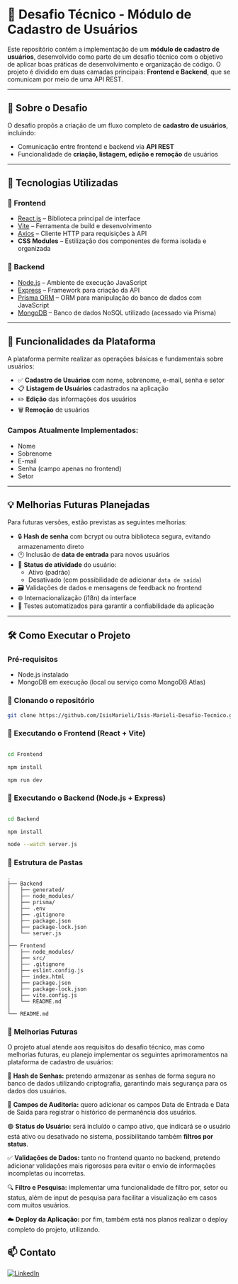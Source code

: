 # 📌 Desafio Técnico - Módulo de Cadastro de Usuários

Este repositório contém a implementação de um **módulo de cadastro de usuários**, desenvolvido como parte de um desafio técnico com o objetivo de aplicar boas práticas de desenvolvimento e organização de código. O projeto é dividido em duas camadas principais: **Frontend e Backend**, que se comunicam por meio de uma API REST.

---

## 🧠 Sobre o Desafio

O desafio propôs a criação de um fluxo completo de **cadastro de usuários**, incluindo:

- Comunicação entre frontend e backend via **API REST**
- Funcionalidade de **criação, listagem, edição e remoção** de usuários


---

## 🚀 Tecnologias Utilizadas

### 🔹 Frontend
- [React.js](https://reactjs.org/) – Biblioteca principal de interface
- [Vite](https://vitejs.dev/) – Ferramenta de build e desenvolvimento
- [Axios](https://www.npmjs.com/package/axios) – Cliente HTTP para requisições à API
- **CSS Modules** – Estilização dos componentes de forma isolada e organizada

### 🔸 Backend
- [Node.js](https://nodejs.org/) – Ambiente de execução JavaScript
- [Express](https://expressjs.com/) – Framework para criação da API
- [Prisma ORM](https://www.prisma.io/) – ORM para manipulação do banco de dados com JavaScript
- [MongoDB](https://www.mongodb.com/) – Banco de dados NoSQL utilizado (acessado via Prisma)

---

## 🧩 Funcionalidades da Plataforma

A plataforma permite realizar as operações básicas e fundamentais sobre usuários:

- ✅ **Cadastro de Usuários** com nome, sobrenome, e-mail, senha e setor
- 📋 **Listagem de Usuários** cadastrados na aplicação
- ✏️ **Edição** das informações dos usuários
- 🗑️ **Remoção** de usuários

### Campos Atualmente Implementados:
- Nome
- Sobrenome
- E-mail
- Senha (campo apenas no frontend)
- Setor

---

## 💡 Melhorias Futuras Planejadas

Para futuras versões, estão previstas as seguintes melhorias:

- 🔒 **Hash de senha** com bcrypt ou outra biblioteca segura, evitando armazenamento direto
- 🕐 Inclusão de **data de entrada** para novos usuários
- 🔁 **Status de atividade** do usuário:
  - Ativo (padrão)
  - Desativado (com possibilidade de adicionar `data de saída`)
- 🗃️ Validações de dados e mensagens de feedback no frontend
- 🌐 Internacionalização (i18n) da interface
- 🧪 Testes automatizados para garantir a confiabilidade da aplicação

---

## 🛠️ Como Executar o Projeto

### Pré-requisitos
- Node.js instalado
- MongoDB em execução (local ou serviço como MongoDB Atlas)

### 📁 Clonando o repositório

```bash
git clone https://github.com/IsisMarieli/Isis-Marieli-Desafio-Tecnico.git

```
### 🔹 Executando o Frontend (React + Vite)

```bash

cd Frontend

npm install

npm run dev

```

### 🔸 Executando o Backend (Node.js + Express)

```bash

cd Backend

npm install

node --watch server.js

```

### 📂 Estrutura de Pastas

```
.
├── Backend
│   ├── generated/              
│   ├── node_modules/           
│   ├── prisma/                 
│   ├── .env                    
│   ├── .gitignore              
│   ├── package.json            
│   ├── package-lock.json       
│   └── server.js               
│
├── Frontend
│   ├── node_modules/           
│   ├── src/                    
│   ├── .gitignore              
│   ├── eslint.config.js        
│   ├── index.html              
│   ├── package.json            
│   ├── package-lock.json       
│   ├── vite.config.js          
│   └── README.md               
│
└── README.md                   

```

### 🔧 Melhorias Futuras

O projeto atual atende aos requisitos do desafio técnico, mas como melhorias futuras, eu planejo implementar os seguintes aprimoramentos na plataforma de cadastro de usuários:

🔐 **Hash de Senhas:** pretendo armazenar as senhas de forma segura no banco de dados utilizando criptografia, garantindo mais segurança para os dados dos usuários.

📅 **Campos de Auditoria:** quero adicionar os campos Data de Entrada e Data de Saida para registrar o histórico de permanência dos usuários.

🟢 **Status do Usuário:** será incluído o campo ativo, que indicará se o usuário está ativo ou desativado no sistema, possibilitando também **filtros por status**.

✅ **Validações de Dados:** tanto no frontend quanto no backend, pretendo adicionar validações mais rigorosas para evitar o envio de informações incompletas ou incorretas.

🔍 **Filtro e Pesquisa:** implementar uma funcionalidade de filtro por, setor ou status, além de input de pesquisa para facilitar a visualização em casos com muitos usuários.

☁️ **Deploy da Aplicação:** por fim, também está nos planos realizar o deploy completo do projeto, utilizando.

## 📫 Contato

[![LinkedIn](https://img.shields.io/badge/LinkedIn-Isis%20Marieli-blue?style=for-the-badge&logo=linkedin)](https://www.linkedin.com/in/isis-marieli-9a350225b/)
